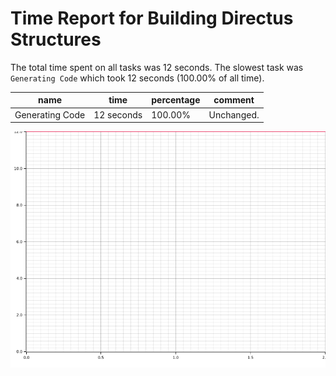 # Time Report for Building Directus Structures

The total time spent on all tasks was 12 seconds.
The slowest task was `Generating Code` which took 12 seconds (100.00% of all time).

| name            | time       | percentage | comment    |
|-----------------|------------|------------|------------|
| Generating Code | 12 seconds | 100.00%    | Unchanged. |

![Plot](time_requirements_report.png)
